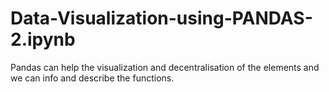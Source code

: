 # Data-Visualization-using-PANDAS-2.ipynb
Pandas can help the visualization and decentralisation of the elements and we can info and describe the functions.
